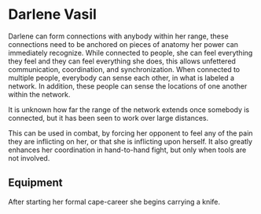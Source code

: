 # Darlene Vasil
Darlene can form connections with anybody within her range, these connections need to be anchored on pieces of anatomy her power can immediately recognize. While connected to people, she can feel everything they feel and they can feel everything she does, this allows unfettered communication, coordination, and synchronization. When connected to multiple people, everybody can sense each other, in what is labeled a network. In addition, these people can sense the locations of one another within the network.

It is unknown how far the range of the network extends once somebody is connected, but it has been seen to work over large distances.

This can be used in combat, by forcing her opponent to feel any of the pain they are inflicting on her, or that she is inflicting upon herself. It also greatly enhances her coordination in hand-to-hand fight, but only when tools are not involved.

## Equipment
After starting her formal cape-career she begins carrying a knife.
